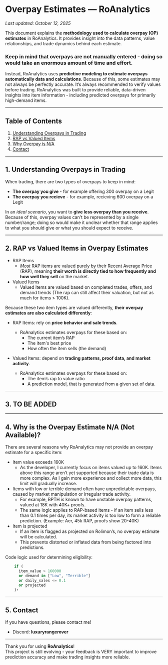 # Overpay Estimates — RoAnalytics

_Last updated: October 12, 2025_

This document explains the **methodology used to calculate overpay (OP) estimates** in RoAnalytics. 
It provides insight into the data patterns, value relationships, and trade dynamics behind each estimate.

### Keep in mind that overpays are not manually entered - doing so would take an enormous amount of time and effort. 
Instead, RoAnalytics uses **predictive modeling to estimate overpays automatically data and calculations**. 
Because of this, some estimates may not always be perfectly accurate. It’s always recommended to verify values before trading.
RoAnalytics was built to provide reliable, data-driven insights into item information - including predicted overpays for primarily high-demand items.

---

## Table of Contents
1. [Understanding Overpays in Trading](#1-understanding-overpays-in-trading)
2. [RAP vs Valued Items](#2-rap-vs-valued-items-in-overpay-estimates)
3. [Why Overpay is N/A](#4-why-is-the-overpay-estimate-na-not-available)
4. [Contact](#5-contact)

---

## 1. Understanding Overpays in Trading
When trading, there are two types of overpays to keep in mind: 
- **The overpay you give** - for example offering 300 overpay on a Legit
- **The overpay you recieve** - for example, recieving 600 overpay on a Legit

In an *ideal scenario*, you want to **give less overpay than you receive**. 
Because of this, overpay values can’t be represented by a single number/range; doing so would make it unclear whether that range applies to what you should give or what you should expect to receive.

---

## 2. RAP vs Valued Items in Overpay Estimates
- RAP Items
  - *Most* RAP items are valued purely by their Recent Average Price (RAP), meaning **their worth is directly tied to how frequently and how well they sell** on the market.
- Valued Items
  - Valued items are valued based on completed trades, offers, and demand trends (The rap can still affect their valuation, but not as much for items > 100K).

Because these two item types are valued differently, **their overpay estimates are also calculated differently**:
- RAP Items: rely on **price behavior and sale trends**.
  - RoAnalytics estimates overpays for these based on:
    - The current item’s RAP
    - The item's best price
    - How often the item sells (the demand)
  
- Valued Items: depend on **trading patterns, proof data, and market activity**.
  - RoAnalytics estimates overpays for these based on:
    - The item’s rap to value ratio
    - A prediction model, that is generated from a given set of data.

---

## 3. TO BE ADDED


---

## 4. Why is the Overpay Estimate N/A (Not Available)?
There are several reasons why RoAnalytics may not provide an overpay estimate for a specific item:
- Item value exceeds 160K
  - As the developer, I currently focus on items valued up to 160K. Items above this range aren’t yet supported because their trade data is more complex. As I gain more experience and collect more data, this limit will gradually increase.
- Items with low or terrible demand often have unpredictable overpays, caused by market manipulation or irregular trade activity.
  - For example, BPTH is known to have unstable overpay patterns, valued at 18K with 40K+ proofs.
  - The same logic applies to RAP-based items - if an item sells less than 0.1 times per day, its market activity is too low to form a reliable prediction. (Example: Aer, 45k RAP, proofs show 20-40K)
- Item is projected
  - If an item is flagged as projected on Rolimon’s, no overpay estimate will be calculated.
  - This prevents distorted or inflated data from being factored into predictions.

Code logic used for determining eligibility:
```python
    if (
      item_value > 160000 
      or demand in ["Low", "Terrible"] 
      or daily_sales <= 0.1
      or projected
    ):
```

---

## 5. Contact
If you have questions, please contact me!  
- Discord: **luxuryrangerover**

---

Thank you for using **RoAnalytics**!  
This project is still evolving - your feedback is VERY important to improve prediction accuracy and make trading insights more reliable.
